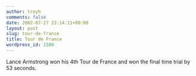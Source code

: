```yaml
---
author: troyh
comments: false
date: 2002-07-27 22:14:11+00:00
layout: post
slug: tour-de-france
title: Tour de France
wordpress_id: 1500
---
```


Lance Armstrong won his 4th Tour de France and won the final time trial by 53 seconds.
